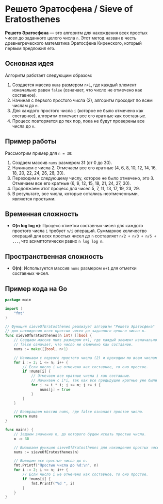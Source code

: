 # Решето Эратосфена / Sieve of Eratosthenes 

**Решето Эратосфена** — это алгоритм для нахождения всех простых чисел до заданного целого числа `n`. Этот метод назван в честь древнегреческого математика Эратосфена Киренского, который первым предложил его.

## Основная идея

Алгоритм работает следующим образом:

1. Создается массив `nums` размером `n+1`, где каждый элемент изначально равен `false` (означает, что число не отмечено как составное).
2. Начиная с первого простого числа (2), алгоритм проходит по всем числам до `n`.
3. Для каждого простого числа `i` (которое не было отмечено как составное), алгоритм отмечает все его кратные как составные.
4. Процесс повторяется до тех пор, пока не будут проверены все числа до `n`.

## Пример работы

Рассмотрим пример для `n = 30`:

1. Создаем массив `nums` размером 31 (от 0 до 30).
2. Начинаем с числа 2. Отмечаем все его кратные (4, 6, 8, 10, 12, 14, 16, 18, 20, 22, 24, 26, 28, 30).
3. Переходим к следующему числу, которое не было отмечено, это 3. Отмечаем все его кратные (6, 9, 12, 15, 18, 21, 24, 27, 30).
4. Продолжаем этот процесс для чисел 5, 7, 11, 13, 17, 19, 23, 29.
5. В результате, все числа, которые остались неотмеченными, являются простыми.

## Временная сложность

- **O(n log log n)**: Процесс отметки составных чисел для каждого простого числа `i` требует `n/i` операций. Суммарное количество операций для всех простых чисел до `n` составляет `n/2 + n/3 + n/5 + ...`, что асимптотически равно `n log log n`.

## Пространственная сложность

- **O(n)**: Используется массив `nums` размером `n+1` для отметки составных чисел.

## Пример кода на Go

```go
package main

import (
	"fmt"
)

// Функция sieveOfEratosthenes реализует алгоритм "Решето Эратосфена"
// для нахождения всех простых чисел до заданного целого числа n.
func sieveOfEratosthenes(n int) []bool {
	// Создаем массив nums размером n+1, где каждый элемент изначально равен false.
	// false означает, что число не отмечено как составное.
	nums := make([]bool, n+1)

	// Начинаем с первого простого числа (2) и проходим по всем числам до n.
	for i := 2; i <= n; i++ {
		// Если число i не отмечено как составное, то оно простое.
		if !nums[i] {
			// Отмечаем все кратные числа i как составные.
			// Начинаем с i*i, так как все предыдущие кратные уже были отмечены.
			for j := i * i; j <= n; j += i {
				nums[j] = true
			}
		}
	}

	// Возвращаем массив nums, где false означает простое число.
	return nums
}

func main() {
	// Задаем значение n, до которого будем искать простые числа.
	n := 30

	// Вызываем функцию sieveOfEratosthenes для нахождения простых чисел до n.
	nums := sieveOfEratosthenes(n)

	// Выводим все простые числа до n.
	fmt.Printf("Простые числа до %d:\n", n)
	for i := 2; i <= n; i++ {
		// Если число i не отмечено как составное, то оно простое.
		if !nums[i] {
			fmt.Printf("%d ", i)
		}
	}
}